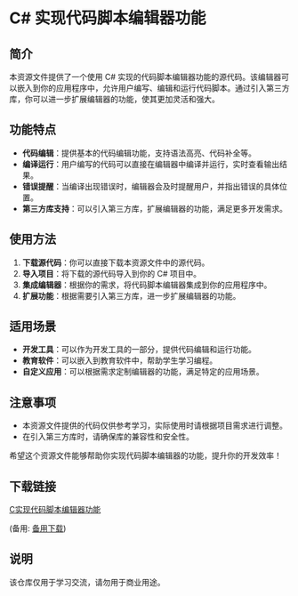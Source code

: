 # C# 实现代码脚本编辑器功能

## 简介

本资源文件提供了一个使用 C# 实现的代码脚本编辑器功能的源代码。该编辑器可以嵌入到你的应用程序中，允许用户编写、编辑和运行代码脚本。通过引入第三方库，你可以进一步扩展编辑器的功能，使其更加灵活和强大。

## 功能特点

- **代码编辑**：提供基本的代码编辑功能，支持语法高亮、代码补全等。
- **编译运行**：用户编写的代码可以直接在编辑器中编译并运行，实时查看输出结果。
- **错误提醒**：当编译出现错误时，编辑器会及时提醒用户，并指出错误的具体位置。
- **第三方库支持**：可以引入第三方库，扩展编辑器的功能，满足更多开发需求。

## 使用方法

1. **下载源代码**：你可以直接下载本资源文件中的源代码。
2. **导入项目**：将下载的源代码导入到你的 C# 项目中。
3. **集成编辑器**：根据你的需求，将代码脚本编辑器集成到你的应用程序中。
4. **扩展功能**：根据需要引入第三方库，进一步扩展编辑器的功能。

## 适用场景

- **开发工具**：可以作为开发工具的一部分，提供代码编辑和运行功能。
- **教育软件**：可以嵌入到教育软件中，帮助学生学习编程。
- **自定义应用**：可以根据需求定制编辑器的功能，满足特定的应用场景。

## 注意事项

- 本资源文件提供的代码仅供参考学习，实际使用时请根据项目需求进行调整。
- 在引入第三方库时，请确保库的兼容性和安全性。

希望这个资源文件能够帮助你实现代码脚本编辑器的功能，提升你的开发效率！

## 下载链接
[C实现代码脚本编辑器功能](https://pan.quark.cn/s/9ee6fc26e669) 

(备用: [备用下载](https://pan.baidu.com/s/1oil4jToZtqeoEYnnCYNjAw?pwd=1234))

## 说明

该仓库仅用于学习交流，请勿用于商业用途。
